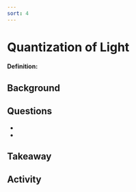 ```yaml
---
sort: 4
---
```


# Quantization of Light

#### Definition: 

## Background


## Questions

-
-

## Takeaway


## Activity